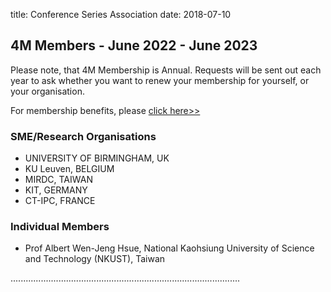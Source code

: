 title: Conference Series Association 
date: 2018-07-10

## 4M Members - June 2022 - June 2023

Please note, that 4M Membership is Annual. Requests will be sent out each year to ask whether you want to renew your membership for yourself, or your organisation.

For membership benefits, please <a href="/join4m.html">click here>></a> 

### SME/Research Organisations

 - UNIVERSITY OF BIRMINGHAM, UK
 - KU Leuven, BELGIUM
 - MIRDC, TAIWAN
 - KIT, GERMANY
 - CT-IPC, FRANCE

### Individual Members

 - Prof Albert Wen-Jeng Hsue, National Kaohsiung University of Science and Technology (NKUST), Taiwan

...........................................................................................
